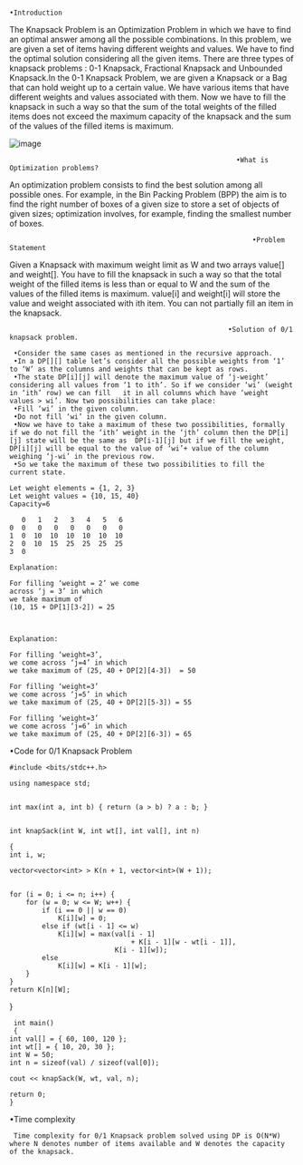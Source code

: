                                                               •Introduction

The Knapsack Problem is an Optimization Problem in which we have to find an optimal answer among all the possible combinations. In this problem, we are given a set of items having different weights and values. We have to find the optimal solution considering all the given items. There are three types of knapsack problems : 0-1 Knapsack, Fractional Knapsack and Unbounded Knapsack.In the 0-1 Knapsack Problem, we are given a Knapsack or a Bag that can hold weight up to a certain value. We have various items that have different weights and values associated with them. Now we have to fill the knapsack in such a way so that the sum of the total weights of the filled items does not exceed the maximum capacity of the knapsack and the sum of the values of the filled items is maximum. 

![image](https://user-images.githubusercontent.com/59620280/213859330-fc1ea9fa-d5f3-4999-b8c1-fdfdb3395f6e.png)


                                                            •What is Optimization problems?

An optimization problem consists to find the best solution among all possible ones. For example, in the Bin Packing Problem (BPP) the aim is to find the right number of boxes of a given size to store a set of objects of given sizes; optimization involves, for example, finding the smallest number of boxes.

                                                                •Problem Statement

 Given a Knapsack with maximum weight limit as W and two arrays value[] and weight[]. You have to fill the knapsack in such a way so that the total weight of the filled items is less than or equal to W and the sum of the values of the filled items is maximum. value[i] and weight[i] will store the value and weight associated with ith item. You can not partially fill an item in the knapsack.


                                                          •Solution of 0/1 knapsack problem.

     •Consider the same cases as mentioned in the recursive approach. 
     •In a DP[][] table let’s consider all the possible weights from ‘1’ to ‘W’ as the columns and weights that can be kept as rows. 
     •The state DP[i][j] will denote the maximum value of ‘j-weight’ considering all values from ‘1 to ith’. So if we consider ‘wi’ (weight in ‘ith’ row) we can fill   it in all columns which have ‘weight values > wi’. Now two possibilities can take place: 
     •Fill ‘wi’ in the given column.
     •Do not fill ‘wi’ in the given column.
     •Now we have to take a maximum of these two possibilities, formally if we do not fill the ‘ith’ weight in the ‘jth’ column then the DP[i][j] state will be the same as  DP[i-1][j] but if we fill the weight, DP[i][j] will be equal to the value of ‘wi’+ value of the column weighing ‘j-wi’ in the previous row. 
     •So we take the maximum of these two possibilities to fill the current state. 

    Let weight elements = {1, 2, 3}
    Let weight values = {10, 15, 40}
    Capacity=6

       0   1   2   3   4   5   6
    0  0   0   0   0   0   0   0
    1  0  10  10  10  10  10  10
    2  0  10  15  25  25  25  25
    3  0  

    Explanation:

    For filling ‘weight = 2’ we come 
    across ‘j = 3’ in which 
    we take maximum of 
    (10, 15 + DP[1][3-2]) = 25   
    
  

    Explanation:

    For filling ‘weight=3’, 
    we come across ‘j=4’ in which 
    we take maximum of (25, 40 + DP[2][4-3])  = 50

    For filling ‘weight=3’ 
    we come across ‘j=5’ in which 
    we take maximum of (25, 40 + DP[2][5-3]) = 55

    For filling ‘weight=3’ 
    we come across ‘j=6’ in which 
    we take maximum of (25, 40 + DP[2][6-3]) = 65 
    


   •Code for 0/1 Knapsack Problem

    #include <bits/stdc++.h>

    using namespace std;
 

    int max(int a, int b) { return (a > b) ? a : b; }
 

    int knapSack(int W, int wt[], int val[], int n)

    {
    int i, w;
    
    vector<vector<int> > K(n + 1, vector<int>(W + 1));
 
    
    for (i = 0; i <= n; i++) {
        for (w = 0; w <= W; w++) {
            if (i == 0 || w == 0)
                K[i][w] = 0;
            else if (wt[i - 1] <= w)
                K[i][w] = max(val[i - 1]
                                  + K[i - 1][w - wt[i - 1]],
                              K[i - 1][w]);
            else
                K[i][w] = K[i - 1][w];
        }
    }
    return K[n][W];
 }
 

     int main()
     {
    int val[] = { 60, 100, 120 };
    int wt[] = { 10, 20, 30 };
    int W = 50;
    int n = sizeof(val) / sizeof(val[0]);
 
    cout << knapSack(W, wt, val, n);
 
    return 0;
    }
    
   •Time complexity

     Time complexity for 0/1 Knapsack problem solved using DP is O(N*W) where N denotes number of items available and W denotes the capacity of the knapsack.
